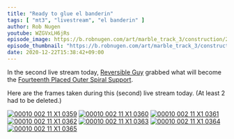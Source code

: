 ```yaml
---
title: "Ready to glue el banderin"
tags: [ "mt3", "livestream", "el banderin" ]
author: Rob Nugen
youtube: WZGVxLH6jRs
episode_image: https://b.robnugen.com/art/marble_track_3/construction/2020/2020_dec_22_ready_to_glue_el_banderin.jpg
episode_thumbnail: "https://b.robnugen.com/art/marble_track_3/construction/2020/thumbs/2020_dec_22_ready_to_glue_el_banderin.jpg"
date: 2020-12-22T15:38:42+09:00
---
```


In the second live stream today, [Reversible Guy](/workers/reversible/) grabbed what will become the
[Fourteenth Placed Outer Spiral Support](/parts/fourteenth-placed-outer-spiral-support/).

Here are the frames taken during this (second) live stream today.  (At least 2 had to be deleted.)

[![00010 002 11 X1 0359](//b.robnugen.com/art/marble_track_3/frames/2020/thumbs/00010_002_11_X1_0359.jpg)](//b.robnugen.com/art/marble_track_3/frames/2020/00010_002_11_X1_0359.jpg)
[![00010 002 11 X1 0360](//b.robnugen.com/art/marble_track_3/frames/2020/thumbs/00010_002_11_X1_0360.jpg)](//b.robnugen.com/art/marble_track_3/frames/2020/00010_002_11_X1_0360.jpg)
[![00010 002 11 X1 0361](//b.robnugen.com/art/marble_track_3/frames/2020/thumbs/00010_002_11_X1_0361.jpg)](//b.robnugen.com/art/marble_track_3/frames/2020/00010_002_11_X1_0361.jpg)
[![00010 002 11 X1 0362](//b.robnugen.com/art/marble_track_3/frames/2020/thumbs/00010_002_11_X1_0362.jpg)](//b.robnugen.com/art/marble_track_3/frames/2020/00010_002_11_X1_0362.jpg)
[![00010 002 11 X1 0363](//b.robnugen.com/art/marble_track_3/frames/2020/thumbs/00010_002_11_X1_0363.jpg)](//b.robnugen.com/art/marble_track_3/frames/2020/00010_002_11_X1_0363.jpg)
[![00010 002 11 X1 0364](//b.robnugen.com/art/marble_track_3/frames/2020/thumbs/00010_002_11_X1_0364.jpg)](//b.robnugen.com/art/marble_track_3/frames/2020/00010_002_11_X1_0364.jpg)
[![00010 002 11 X1 0365](//b.robnugen.com/art/marble_track_3/frames/2020/thumbs/00010_002_11_X1_0365.jpg)](//b.robnugen.com/art/marble_track_3/frames/2020/00010_002_11_X1_0365.jpg)
